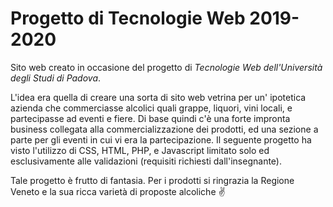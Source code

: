 # Progetto di Tecnologie Web 2019-2020
Sito web creato in occasione del progetto di *Tecnologie Web dell'Università degli Studi di Padova*.

L'idea era quella di creare una sorta di sito web vetrina per un' ipotetica azienda che commerciasse alcolici quali grappe, liquori, vini locali, e partecipasse ad eventi e fiere. Di base quindi c'è una forte impronta business collegata alla commercializzazione dei prodotti, ed una sezione a parte per gli eventi in cui vi era la partecipazione.
Il seguente progetto ha visto l'utilizzo di CSS, HTML, PHP, e Javascript limitato solo ed esclusivamente alle validazioni (requisiti richiesti dall'insegnante). 

Tale progetto è frutto di fantasia. Per i prodotti si ringrazia la Regione Veneto e la sua ricca varietà di proposte alcoliche ✌
